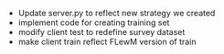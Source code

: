 - Update server.py to reflect new strategy we created
- implement code for creating training set
- modify client test to redefine survey dataset
- make client train reflect FLewM version of train
